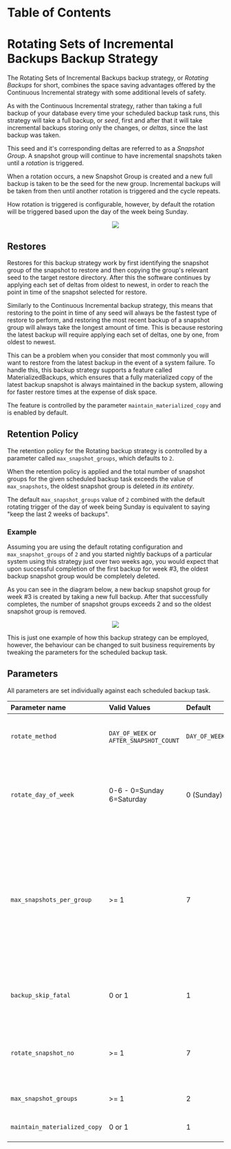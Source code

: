# Table of Contents #



# Rotating Sets of Incremental Backups Backup Strategy #

The Rotating Sets of Incremental Backups backup strategy, or _Rotating Backups_ for short, combines the space saving advantages offered by the Continuous Incremental strategy with some additional levels of safety.

As with the Continuous Incremental strategy, rather than taking a full backup of your database every time your scheduled backup task runs, this strategy will take a full backup, or _seed_, first and after that it will  take incremental backups storing only the changes, or _deltas_, since the last backup was taken.

This seed and it's corresponding deltas are referred to as a _Snapshot Group_. A snapshot group will continue to have incremental snapshots taken until a _rotation_ is triggered.

When a rotation occurs, a new Snapshot Group is created and a new full backup is taken to be the seed for the new group. Incremental backups will be taken from then until another rotation is triggered and the cycle repeats.

How rotation is triggered is configurable, however, by default the rotation will be triggered based upon the day of the week being Sunday.

<p align='center'><img src='http://xtrabackup-manager.googlecode.com/svn/wiki/images/xbm-rotating.png' /></p>

## Restores ##

Restores for this backup strategy work by first identifying the snapshot group of the snapshot to restore and then copying the group's relevant seed to the target restore directory. After this the software continues by applying each set of deltas from oldest to newest, in order to reach the point in time of the  snapshot selected for restore.

Similarly to the Continuous Incremental backup strategy, this means that restoring to the point in time of any seed will always be the fastest type of restore to perform, and restoring the most recent backup of a snapshot group will always take the longest amount of time. This is because restoring the latest backup will require applying each set of deltas, one by one, from oldest to newest.

This can be a problem when you consider that most commonly you will want to restore from the latest backup in the event of a system failure. To handle this, this backup strategy supports a feature called MaterializedBackups, which ensures that a fully materialized copy of the latest backup snapshot is always maintained in the backup system, allowing for faster restore times at the expense of disk space.

The feature is controlled by the parameter `maintain_materialized_copy` and is enabled by default.


## Retention Policy ##

The retention policy for the Rotating backup strategy is controlled by a parameter called `max_snapshot_groups`, which defaults to `2`.

When the retention policy is applied and the total number of snapshot groups for the given scheduled backup task exceeds the value of `max_snapshots`, the oldest snapshot group is deleted _in its entirety_.

The default `max_snapshot_groups` value of `2` combined with the default rotating trigger of the day of week being Sunday is equivalent to saying "keep the last 2 weeks of backups".

### Example ###

Assuming you are using the default rotating configuration and `max_snapshot_groups` of `2` and you started nightly backups of a particular system using this strategy just over two weeks ago, you would expect that upon successful completion of the first backup for week #3, the oldest backup snapshot group would be completely deleted.

As you can see in the diagram below, a new backup snapshot group for week #3 is created by taking a new full backup. After that successfully completes, the number of snapshot groups exceeds 2 and so the oldest snapshot group is removed.

<p align='center'><img src='http://xtrabackup-manager.googlecode.com/svn/wiki/images/xbm-rotating-retention.png' /></p>

This is just one example of how this backup strategy can be employed, however, the behaviour can be changed to suit business requirements by tweaking the parameters for the scheduled backup task.

## Parameters ##

All parameters are set individually against each scheduled backup task.

| **Parameter name** | **Valid Values** | **Default** | **Description** |
|:-------------------|:-----------------|:------------|:----------------|
| `rotate_method`    | `DAY_OF_WEEK` or `AFTER_SNAPSHOT_COUNT` | `DAY_OF_WEEK` | Whether to trigger group rotation based on the day of the week or after a certain number of snapshots are taken. |
| `rotate_day_of_week` | 0-6 - 0=Sunday 6=Saturday | 0 (Sunday)  | Which day(s) of week to trigger group rotation on. For multiple days, comma-separated values are accepted. Ignored unless `rotate_method` is `DAY_OF_WEEK`. |
| `max_snapshots_per_group` | >= 1             | 7           | The maximum number of snapshots that can exist within a snapshot group. In cases where `rotate_method` is `DAY_OF_WEEK`, it is possible for group rotation to be missed if no backups end up being run on the correct day of the week. If there are already `max_snapshots_per_group` snapshots in the group, no backup will be taken. See: `backup_skip_fatal`. |
| `backup_skip_fatal` | 0 or 1           | 1           | Whether or not a backup being skipped as a result of `max_snapshots_per_group` threshold being hit is considered fatal. |
| `rotate_snapshot_no` | >= 1             | 7           | How many snapshots a snapshot group can maintain before a group rotation is triggered. This only applied when using a `rotate_method` of `AFTER_SNAPSHOT_COUNT`. |
| `max_snapshot_groups` | >= 1             | 2           | How many snapshot groups may exist before the oldest is deleted. |
| `maintain_materialized_copy` | 0 or 1           | 1           | Whether or not the MaterializedBackups feature is enabled. |